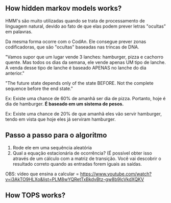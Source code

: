 ## How hidden markov models works?

HMM's são muito utilizadas quando se trata de processamento de linguagem natural, devido ao fato de que elas podem prever letras "ocultas" em palavras.

Da mesma forma ocorre com o CodAn. Ele consegue prever zonas codificadoras, que são "ocultas" baseadas nas trincas de DNA.

"Vamos supor que um lugar vende 3 lanches: hamburger, pizza e cachorro quente. Mas todos os dias da semana, ele vende apenas UM tipo de lanche. A venda desse tipo de lanche é baseado APENAS no lanche do dia anterior."

"The future state depends only of the state BEFORE. Not the complete sequence before the end state."


Ex: Existe uma chance de 60% de amanhã ser dia de pizza. Portanto, hoje é dia de hamburger.  **É baseado em um sistema de pesos.**

Ex: Existe uma chance de 20% de que amanhã eles vão servir hamburger, tendo em vista que hoje eles já serviram hamburger.

## Passo a passo para o algoritmo

1) Rode ele em uma sequência aleatória
2) Qual a equação estacionária de ocorrência? (É possível obter isso através de um cálculo com a matriz de transição. Você vai descobrir o resultado correto quando as entradas forem iguais as saídas.

OBS: vídeo que ensina a calcular = https://www.youtube.com/watch?v=i3AkTO9HLXo&list=PLM8wYQRetTxBkdvBtz-gw8b9lcVkdXQKV


## How TOPS works?
